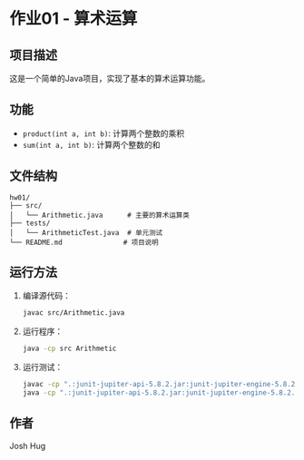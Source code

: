 # 作业01 - 算术运算

## 项目描述
这是一个简单的Java项目，实现了基本的算术运算功能。

## 功能
- `product(int a, int b)`: 计算两个整数的乘积
- `sum(int a, int b)`: 计算两个整数的和

## 文件结构
```
hw01/
├── src/
│   └── Arithmetic.java      # 主要的算术运算类
├── tests/
│   └── ArithmeticTest.java  # 单元测试
└── README.md               # 项目说明
```

## 运行方法
1. 编译源代码：
   ```bash
   javac src/Arithmetic.java
   ```

2. 运行程序：
   ```bash
   java -cp src Arithmetic
   ```

3. 运行测试：
   ```bash
   javac -cp ".:junit-jupiter-api-5.8.2.jar:junit-jupiter-engine-5.8.2.jar:junit-platform-engine-1.8.2.jar:opentest4j-1.2.0.jar:truth-1.1.3.jar" tests/ArithmeticTest.java src/Arithmetic.java
   java -cp ".:junit-jupiter-api-5.8.2.jar:junit-jupiter-engine-5.8.2.jar:junit-platform-engine-1.8.2.jar:opentest4j-1.2.0.jar:truth-1.1.3.jar:src:tests" org.junit.platform.console.ConsoleLauncher --class-path src:tests --scan-class-path
   ```

## 作者
Josh Hug
